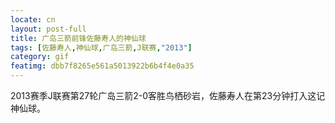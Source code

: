 ```yaml
---
locate: cn
layout: post-full
title: 广岛三箭前锋佐藤寿人的神仙球
tags: [佐藤寿人,神仙球,广岛三箭,J联赛,"2013"]
category: gif
featimg: dbb7f8265e561a5013922b6b4f4e0a35
---
```


2013赛季J联赛第27轮广岛三箭2-0客胜鸟栖砂岩，佐藤寿人在第23分钟打入这记神仙球。